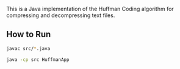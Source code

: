 This is a Java implementation of the Huffman Coding algorithm for compressing and decompressing text files.

## How to Run 

```bash
javac src/*.java

java -cp src HuffmanApp
```
